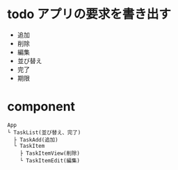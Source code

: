 # todo アプリの要求を書き出す

- 追加
- 削除
- 編集
- 並び替え
- 完了
- 期限

# component

```
App
└ TaskList(並び替え、完了)
  ├ TaskAdd(追加)
  └ TaskItem
    ├ TaskItemView(削除)
    └ TaskItemEdit(編集)
```

